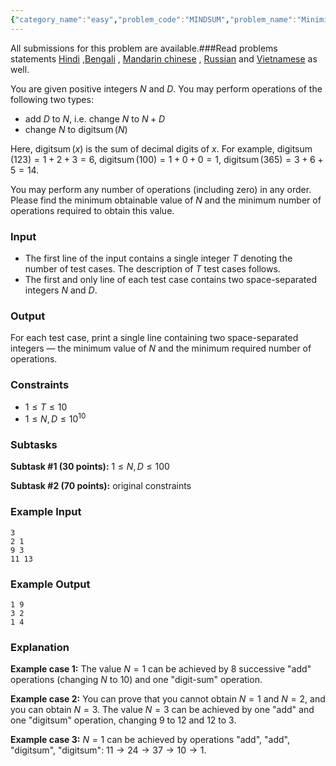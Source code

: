 ```yaml
---
{"category_name":"easy","problem_code":"MINDSUM","problem_name":"Minimize Digitsum","languages_supported":{"0":"C","1":"CPP14","2":"JAVA","3":"PYTH","4":"PYTH 3.6","5":"PYPY","6":"CS2","7":"PAS fpc","8":"PAS gpc","9":"RUBY","10":"PHP","11":"GO","12":"NODEJS","13":"HASK","14":"rust","15":"SCALA","16":"swift","17":"D","18":"PERL","19":"FORT","20":"WSPC","21":"ADA","22":"CAML","23":"ICK","24":"BF","25":"ASM","26":"CLPS","27":"PRLG","28":"ICON","29":"SCM qobi","30":"PIKE","31":"ST","32":"NICE","33":"LUA","34":"BASH","35":"NEM","36":"LISP sbcl","37":"LISP clisp","38":"SCM guile","39":"JS","40":"ERL","41":"TCL","42":"kotlin","43":"PERL6","44":"TEXT","45":"SCM chicken","46":"PYP3","47":"CLOJ","48":"COB","49":"FS"},"max_timelimit":2,"source_sizelimit":50000,"problem_author":"pekempey","problem_tester":null,"date_added":"15-09-2018","tags":{"0":"digits","1":"easy","2":"oct18","3":"pekempey"},"editorial_url":"https://discuss.codechef.com/problems/MINDSUM","time":{"view_start_date":1540027803,"submit_start_date":1540027803,"visible_start_date":1540027803,"end_date":1735669800},"is_direct_submittable":false,"layout":"problem"}
---
```

<span class="solution-visible-txt">All submissions for this problem are available.</span>###Read problems statements [Hindi](http://www.codechef.com/download/translated/OCT18/hindi/MINDSUM.pdf) ,[Bengali](http://www.codechef.com/download/translated/OCT18/bengali/MINDSUM.pdf) , [Mandarin chinese](http://www.codechef.com/download/translated/OCT18/mandarin/MINDSUM.pdf) , [Russian](http://www.codechef.com/download/translated/OCT18/russian/MINDSUM.pdf) and [Vietnamese](http://www.codechef.com/download/translated/OCT18/vietnamese/MINDSUM.pdf) as well.


You are given positive integers $N$ and $D$. You may perform operations of the following two types:
- add $D$ to $N$, i.e. change $N$ to $N+D$
- change $N$ to $\mathop{\mathrm{digitsum}}(N)$

Here, $\mathop{\mathrm{digitsum}}(x)$ is the sum of decimal digits of $x$. For example, $\mathop{\mathrm{digitsum}}(123)=1+2+3=6$, $\mathop{\mathrm{digitsum}}(100)=1+0+0=1$, $\mathop{\mathrm{digitsum}}(365)=3+6+5=14$.

You may perform any number of operations (including zero) in any order. Please find the minimum obtainable value of $N$ and the minimum number of operations required to obtain this value.

### Input
- The first line of the input contains a single integer $T$ denoting the number of test cases. The description of $T$ test cases follows.
- The first and only line of each test case contains two space-separated integers $N$ and $D$.

### Output
For each test case, print a single line containing two space-separated integers — the minimum value of $N$ and the minimum required number of operations.

### Constraints
- $1 \le T \le 10$
- $1 \le N, D \le 10^{10}$

### Subtasks
**Subtask #1 (30 points):** $1 \le N, D \le 100$

**Subtask #2 (70 points):** original constraints

### Example Input
```
3
2 1
9 3
11 13
```

### Example Output
```
1 9
3 2
1 4
```

### Explanation
**Example case 1:** The value $N=1$ can be achieved by 8 successive "add" operations (changing $N$ to $10$) and one "digit-sum" operation.

**Example case 2:** You can prove that you cannot obtain $N=1$ and $N=2$, and you can obtain $N=3$.
The value $N=3$ can be achieved by one "add" and one "digitsum" operation, changing $9$ to $12$ and $12$ to $3$.  

**Example case 3:** $N=1$ can be achieved by operations "add", "add", "digitsum", "digitsum": $11 \rightarrow 24 \rightarrow 37 \rightarrow 10 \rightarrow 1$.
